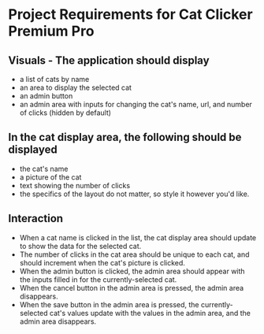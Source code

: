 # Project Requirements for Cat Clicker Premium Pro

## Visuals - The application should display
- a list of cats by name
- an area to display the selected cat
- an admin button
- an admin area with inputs for changing the cat's name, url, and number of clicks (hidden by default)

## In the cat display area, the following should be displayed
- the cat's name
- a picture of the cat
- text showing the number of clicks
- the specifics of the layout do not matter, so style it however you'd like.

## Interaction
- When a cat name is clicked in the list, the cat display area should update to show the data for the selected cat.
- The number of clicks in the cat area should be unique to each cat, and should increment when the cat's picture is clicked.
- When the admin button is clicked, the admin area should appear with the inputs filled in for the currently-selected cat.
- When the cancel button in the admin area is pressed, the admin area disappears.
- When the save button in the admin area is pressed, the currently-selected cat's values update with the values in the admin area, and the admin area disappears.